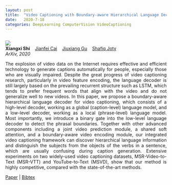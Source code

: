 ```yaml
---
layout: post
title:  "Video Captioning with Boundary-aware Hierarchical Language Decoding and Joint Video Prediction"
date:   2020-7-18 
categories: DeepLearning ComputerVision VideoCaptioning
---
```




```javascript

```


<div class="grid-wrapper">
  <div class="profile center" style="grid-column: span 2; margin:auto;">
    <a href="https://jacobkrantz.github.io/vlnce">
      <img src="{{ site.baseurl }}/assets/img/vtt_main.png">
    </a>
  </div>
  <div style="grid-column: span 3;">
    <p class="blue" style="margin-top:0px; margin-bottom:0px;">
      <b>Xiangxi Shi</b>
      &nbsp;&nbsp; <a href="https://www.ntu.edu.sg/home/asjfcai/" class="author-link">Jianfei Cai</a>
      &nbsp;&nbsp; <a href="https://gujiuxiang.com/" class="author-link">Jiuxiang Gu</a>
      &nbsp;&nbsp; <a href="https://raihanjoty.github.io/" class="author-link">Shafiq Joty</a>
    </p>
    <p style="margin-top:0px;"><i>ArXiv, 2020</i></p>
    <p align="justify">
The explosion of video data on the Internet requires effective and efficient technology to generate captions automatically for people, especially those who are visually impaired. Despite the great progress of video captioning research, particularly in video feature encoding, the language decoder is still largely based on the prevailing recurrent structure such as LSTM, which tends to prefer frequent words that align with the video and do not generalize well to new videos. In this paper, we propose a boundary-aware hierarchical language decoder for video captioning, which consists of a high-level decoder, working as a global (caption-level) language model, and a low-level decoder, working as a local (phrase-level) language model. Most importantly, we introduce a binary gate into the low-level language decoder to detect the phrasal boundaries. Together with other advanced components including a joint video prediction module, a shared soft attention, and a boundary-aware video encoding module, our integrated video captioning framework can discover hierarchical language information and distinguish the subjects from the objects of the verbs in a sentence, which are usually confusing during caption generation. Extensive experiments on two widely-used video captioning datasets, MSR-Video-to-Text (MSR-VTT) and YouTube-to-Text (MSVD), show that our method is highly competitive, compared with the state-of-the-art methods.
    </p>
    <div class="center">
      <p>
        <a class="link" href="https://arxiv.org/pdf/1807.03658.pdf">Paper</a>
      | <a class="link" href="https://scholar.googleusercontent.com/scholar.bib?q=info:phndiI9iblAJ:scholar.google.com/&output=citation&scisdr=CgVaNFdhELbVx1mKsfs:AAGBfm0AAAAAXrmPqfvesnF0ye3hky2G9TsvPW2hssWE&scisig=AAGBfm0AAAAAXrmPqcFEZO8UveTfzfeZfLpjZiGOODMP&scisf=4&ct=citation&cd=-1&hl=en">Bibtex</a>
      </p>
    </div>
  </div>
</div>

